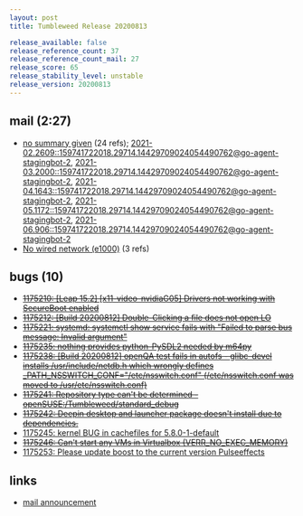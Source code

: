 ```yaml
---
layout: post
title: Tumbleweed Release 20200813

release_available: false
release_reference_count: 37
release_reference_count_mail: 27
release_score: 65
release_stability_level: unstable
release_version: 20200813
---
```


## mail (2:27)

- [no summary given](https://lists.opensuse.org/archives/list/factory@lists.opensuse.org/thread/WHLFCSFWH4DGQ6EZBB4SSG4HIFR66CJ7) (24 refs); [2021-02.2609::<159741722018.29714.14429709024054490762@go-agent-stagingbot-2>](https://lists.opensuse.org/archives/list/factory@lists.opensuse.org/thread/WHLFCSFWH4DGQ6EZBB4SSG4HIFR66CJ7), [2021-03.2000::<159741722018.29714.14429709024054490762@go-agent-stagingbot-2>](https://lists.opensuse.org/archives/list/factory@lists.opensuse.org/thread/WHLFCSFWH4DGQ6EZBB4SSG4HIFR66CJ7), [2021-04.1643::<159741722018.29714.14429709024054490762@go-agent-stagingbot-2>](https://lists.opensuse.org/archives/list/factory@lists.opensuse.org/thread/WHLFCSFWH4DGQ6EZBB4SSG4HIFR66CJ7), [2021-05.1172::<159741722018.29714.14429709024054490762@go-agent-stagingbot-2>](https://lists.opensuse.org/archives/list/factory@lists.opensuse.org/thread/WHLFCSFWH4DGQ6EZBB4SSG4HIFR66CJ7), [2021-06.906::<159741722018.29714.14429709024054490762@go-agent-stagingbot-2>](https://lists.opensuse.org/archives/list/factory@lists.opensuse.org/thread/WHLFCSFWH4DGQ6EZBB4SSG4HIFR66CJ7)
- [No wired network (e1000)](https://lists.opensuse.org/opensuse-factory/2020-08/msg00118.html) (3 refs)

## bugs (10)

<!--more-->

- ~~[1175210: \[Leap 15.2\] \[x11-video-nvidiaG05\] Drivers not working with SecureBoot enabled](https://bugzilla.opensuse.org/show_bug.cgi?id=1175210)~~
- ~~[1175212: \[Build 20200812\] Double-Clicking a file does not open LO](https://bugzilla.opensuse.org/show_bug.cgi?id=1175212)~~
- ~~[1175221: systemd: systemctl show service fails with "Failed to parse bus message: Invalid argument"](https://bugzilla.opensuse.org/show_bug.cgi?id=1175221)~~
- ~~[1175235: nothing provides python-PySDL2 needed by m64py](https://bugzilla.opensuse.org/show_bug.cgi?id=1175235)~~
- ~~[1175238: \[Build 20200812\] openQA test fails in autofs - glibc-devel installs /usr/include/netdb.h which wrongly defines _PATH_NSSWITCH_CONF="/etc/nsswitch.conf" (/etc/nsswitch.conf was moved to /usr/etc/nsswitch.conf)](https://bugzilla.opensuse.org/show_bug.cgi?id=1175238)~~
- ~~[1175241: Repository type can't be determined - openSUSE:/Tumbleweed/standard_debug](https://bugzilla.opensuse.org/show_bug.cgi?id=1175241)~~
- ~~[1175242: Deepin desktop and launcher package doesn't install due to dependencies.](https://bugzilla.opensuse.org/show_bug.cgi?id=1175242)~~
- [1175245: kernel BUG in cachefiles for 5.8.0-1-default](https://bugzilla.opensuse.org/show_bug.cgi?id=1175245)
- ~~[1175246: Can't start any VMs in Virtualbox (VERR_NO_EXEC_MEMORY)](https://bugzilla.opensuse.org/show_bug.cgi?id=1175246)~~
- [1175253: Please update boost to the current version Pulseeffects](https://bugzilla.opensuse.org/show_bug.cgi?id=1175253)



## links

- [mail announcement](https://lists.opensuse.org/archives/list/factory@lists.opensuse.org/thread/WHLFCSFWH4DGQ6EZBB4SSG4HIFR66CJ7)
